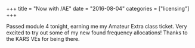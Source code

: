 +++
title = "Now with /AE"
date = "2016-08-04"
categories = ["licensing"]
+++

Passed module 4 tonight, earning me my Amateur Extra class ticket.  Very excited to try out some of my new found frequency allocations!  Thanks to the KARS VEs for being there.  
